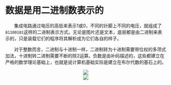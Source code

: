 # 数据是用二进制数表示的

&nbsp;&nbsp;&nbsp;&nbsp;&nbsp;&nbsp;&nbsp;集成电路通过电压的高低来表示1或0，不同的针脚上不同的电压，就组成了`01100101`这样的二进制表示方式。无论是图片还是文本，底层都是由二进制来表示的，只是装载它们的程序将其解析成为它们各自的样子。

&nbsp;&nbsp;&nbsp;&nbsp;&nbsp;&nbsp;&nbsp;对于整数而言，二进制与十进制一样，二进制转为十进制需要带位权的多项式加法，十进制转二进制需要不断的除2运算。负数是由补码描述的，这些都建立在严格的数学理论基础上，也就是说计算机基础实际是建立在布尔代数的基石上的。

<center>
<img src="https://weipeng2k.github.io/hot-wind/resources/program-how-to-run-02/chapter-2-1.jpg" />
</center>
<center>
<img src="https://weipeng2k.github.io/hot-wind/resources/program-how-to-run-02/chapter-2-2.jpg" />
</center>
